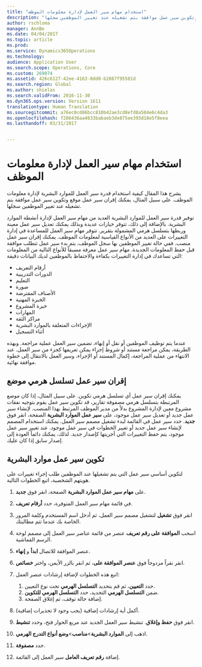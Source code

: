```yaml
---
title: "استخدام مهام سير العمل لإدارة معلومات الموظف"
description: "يشرح هذا المقال كيفية استخدام قدرة سير العمل للموارد البشرية لإدارة معلومات الموظف. على سبيل المثال، يمكنك إقران سير عمل موقع وتكوين سير عمل موافقة يتم تشغيله عند تغيير الموظفين سجلها."
author: rschloma
manager: AnnBe
ms.date: 04/04/2017
ms.topic: article
ms.prod: 
ms.service: Dynamics365Operations
ms.technology: 
audience: Application User
ms.search.scope: Operations, Core
ms.custom: 269074
ms.assetid: 426c6127-42ee-4163-8dd0-b2867f95581d
ms.search.region: Global
ms.author: shielas
ms.search.validFrom: 2016-11-30
ms.dyn365.ops.version: Version 1611
translationtype: Human Translation
ms.sourcegitcommit: a76ec0cd86bcc810b42ae3cd8efd8a584e6c4da3
ms.openlocfilehash: f286436aa4833babaeb3de875ee393d18e5f8eea
ms.lasthandoff: 03/31/2017


---
```


# <a name="use-workflows-to-manage-employee-information"></a>استخدام مهام سير العمل لإدارة معلومات الموظف

يشرح هذا المقال كيفية استخدام قدرة سير العمل للموارد البشرية لإدارة معلومات الموظف. على سبيل المثال، يمكنك إقران سير عمل موقع وتكوين سير عمل موافقة يتم تشغيله عند تغيير الموظفين سجلها.

توفير قدرة سير العمل للموارد البشرية العديد من مهام سير العمل لإدارة أنشطة الموارد البشرية. بالإضافة إلى ذلك، تتوفر خيارات عديدة وبذلك يمكنك تعديل سير عمل معينة وربطها بتسلسل هرمي المشمولة بتقرير. تتوفر مهام سير العمل للمساعدة في إدارة التغييرات على العديد من الأنواع القياسية لمعلومات الموظف. يمكنك إقران سير عمل منصب. ففي حالة تغيير الموظفين بها سجل الموظف، يتم بدء سير عمل تتطلب موافقة قبل حفظ المعلومات الجديدة. مهام سير عمل معرفة مسبقاً للأنواع التالية من المعلومات التي تساعدك في إدارة التغييرات بكفاءة والاحتفاظ بالموظفين لديك البيانات دقيقة:

-   أرقام التعريف
-   الدورات التدريبية
-   التعليم
-   صورة
-   الأصناف المقترضة
-   الخبرة المهنية
-   خبرة المشروع
-   المهارات
-   مراكز الثقة
-   الإجراءات المتعلقة بالموارد البشرية
-   أثناء التسجيل

عندما يتم توظيف الموظفين أو نقل أو إنهاء، تضمين سير العمل عملية مراجعة. وبهذه الطريقة، يمكن مراجعة مستند أو شروط إجراء يمكن تعريفها كجزء من سير العمل. عند الانتهاء من عملية المراجعة، إكمال المستند أو الإجراء، وسير العمل بالانتقال إلى خطوة موافقة نهائية.

## <a name="associate-a-workflow-with-a-position-hierarchy"></a>إقران سير عمل تسلسل هرمي موضع
يمكنك إقران سير عمل أي تسلسل هرمي تكوين. على سبيل المثال، إذا كان موضع المرتبطة بتسلسل هرمي مصفوفة تقارير، قد تكوين سير عمل يقوم بتوجيه نفقات مشروع معين لإدارة المشروع بدلاً من مدير الموظف المرتبط بهذا المنصب. لإنشاء سير عمل جديد أو تعديل سير عمل موجود، على **سير عمل الموارد البشرية** الصفحة، انقر فوق **جديد**. حدد سير عمل في القائمة لبدء تشغيل مصمم سير العمل. يمكنك استخدام المصمم لإنشاء سير عمل جديد أو تغيير الخطوات في سير عمل موجود. عند تغيير سير عمل موجود، يتم حفظ التغييرات التي أجريتها كإصدار جديد. لذلك، يمكنك دائماً العودة إلى إصدار سابق إذا كان عليك.

## <a name="configure-a-human-resources-workflow"></a>تكوين سير عمل موارد البشرية
لتكوين أساسي سير عمل التي يتم تشغيلها عند الموظفين طلب إجراء تغييرات على هويتهم الشخصية، اتبع الخطوات التالية.

1.  على **مهام سير عمل الموارد البشرية** الصفحة، انقر فوق **جديد**.
2.  في قائمة مهام سير العمل المتوفرة، حدد **أرقام تعريف**.
3.  انقر فوق **تشغيل** لتشغيل مصمم سير العمل، ثم أدخل اسم المستخدم وكلمة المرور الخاصة بك عندما تتم مطالبتك.
4.  اسحب **الموافقة على رقم تعريف** عنصر من قائمة عناصر سير العمل إلى مصمم لوحة الرسم القماشية.
5.  عنصر الموافقة للاتصال **ابدأ** و **إنهاء**.
6.  انقر نقراً مزدوجاً فوق **عنصر الموافقة على**، ثم انقر بالزر الأيمن، واختر **خصائص**.
7.  اتبع هذه الخطوات لإضافة إرشادات عنصر العمل:
    1.  حدد **التعيين**، ثم قم بتحديد **التسلسل الهرمي** تحت نوع التعيين.
    2.  ضمن **التسلسل الهرمي** التحديد، حدد **التسلسل الهرمي للتكوين**.
    3.  إضافة حالة توقف، ثم إغلاق الصفحة.

8.  أكمل أية إرشادات إضافية (يجب وجود لا تحذيرات إضافية).
9.  انقر فوق **حفظ وإغلاق**. تنشيط سير العمل الجديد عند مربع الحوار فتح، وحدد **تنشيط**.
10. اذهب إلى **الموارد البشرية**&gt;**مناصب**&gt;**وضع أنواع التدرج الهرمي**.
11. حدد **مصفوفة**.
12. إضافة **رقم تعريف العامل** سير العمل إلى القائمة.



